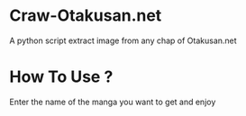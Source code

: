 # Craw-Otakusan.net
A python script extract image from any chap of Otakusan.net
#  How To Use ?
Enter the name of the manga you want to get and enjoy
